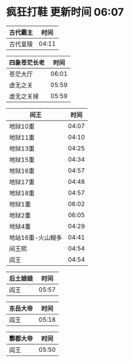 # 疯狂打鞋 更新时间 06:07

| 古代霸主   | 时间    |
|--------|-------|
| 古代皇陵 | 04:11 |

| 四象苍茫长老   | 时间    |
|--------|-------|
| 苍茫大厅 | 06:01 |
| 虚无之关 | 05:59 |
| 虚无之关掉 | 05:59 |

| 间王   | 时间    |
|--------|-------|
| 地狱10重 | 04:07 |
| 地狱11重 | 04:10 |
| 地狱13重 | 04:25 |
| 地狱15重 | 04:34 |
| 地狱16重 | 04:57 |
| 地狱17重 | 04:48 |
| 地狱18重 | 04:57 |
| 地狱1重 | 06:02 |
| 地狱2重 | 06:05 |
| 地狱4重 | 04:29 |
| 地站16重-火山糊多 | 04:41 |
| 间王熙 | 04:54 |
| 阎王 | 04:54 |

| 后土娘娘   | 时间    |
|--------|-------|
| 阎王 | 05:57 |

| 东岳大帝   | 时间    |
|--------|-------|
| 阎王 | 05:18 |

| 酆都大帝   | 时间    |
|--------|-------|
| 阎王 | 05:50 |